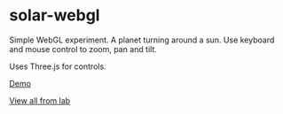 solar-webgl
===========

Simple WebGL experiment. A planet turning around a sun. Use keyboard and mouse control to zoom, pan and tilt.

Uses Three.js for controls.

[Demo](http://lab.ackx.net/projects/solar/)

[View all from lab](http://lab.ackx.net/)
